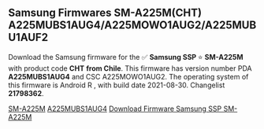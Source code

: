 <h2>Samsung Firmwares SM-A225M(CHT) A225MUBS1AUG4/A225MOWO1AUG2/A225MUBU1AUF2</h2>
Download the Samsung firmware for the ✅ <strong>Samsung SSP </strong> ⭐ <strong>SM-A225M</strong> with product code <strong>CHT</strong> <strong> from Chile</strong>. This firmware has version number PDA <strong>A225MUBS1AUG4</strong> and CSC A225MOWO1AUG2. The operating system of this firmware is Android R , with build date 2021-08-30. Changelist <strong>21798362</strong>.


[SM-A225M](https://samfirm.shop/samsung/model/SM-A225M)
[A225MUBS1AUG4](https://samfirm.shop/samsung/pda/A225MUBS1AUG4)
[Download Firmware Samsung SSP SM-A225M](https://samfirm.shop/samsung/firmware/453084)
